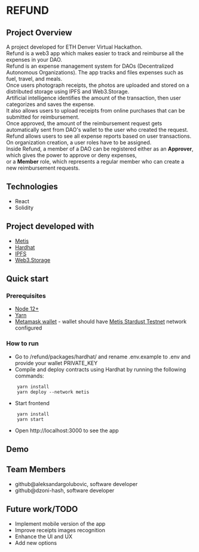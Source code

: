 # REFUND

## Project Overview
A project developed for ETH Denver Virtual Hackathon.  
Refund is a web3 app which makes easier to track and reimburse all the expenses in your DAO.  
Refund is an expense management system for DAOs (Decentralized Autonomous Organizations). The app tracks and files expenses such as fuel, travel, and meals.  
Once users photograph receipts, the photos are uploaded and stored on a distributed storage using IPFS and Web3.Storage.  
Artificial intelligence identifies the amount of the transaction, then user categorizes and saves the expense.  
It also allows users to upload receipts from online purchases that can be submitted for reimbursement.  
Once approved, the amount of the reimbursement request gets automatically sent from DAO's wallet to the user who created the request.  
Refund allows users to see all expense reports based on user transactions.  
On organization creation, a user roles have to be assigned.  
Inside Refund, a member of a DAO can be registered either as an **Approver**, which gives the power to approve or deny expenses,  
or a **Member** role, which represents a regular member who can create a new reimbursement requests.  


## Technologies
* React
* Solidity

## Project developed with
* [Metis](https://docs.metis.io/)
* [Hardhat](https://hardhat.org/)
* [IPFS](https://ipfs.io/)
* [Web3.Storage](https://web3.storage/)

## Quick start

### Prerequisites
* [Node 12+](https://nodejs.org/en/download/)
* [Yarn](https://classic.yarnpkg.com/en/docs/install/)
* [Metamask wallet](https://chrome.google.com/webstore/detail/metamask/nkbihfbeogaeaoehlefnkodbefgpgknn) - wallet should have [Metis Stardust Testnet](https://docs.metis.io/building-on-metis/connection-details) network configured

### How to run

- Go to /refund/packages/hardhat/ and rename .env.example to .env and provide your wallet PRIVATE_KEY
- Compile and deploy contracts using Hardhat by running the following commands:
```
    yarn install
    yarn deploy --network metis
```
- Start frontend
```
    yarn install
    yarn start
```
- Open http://localhost:3000 to see the app

## Demo

## Team Members
- github@aleksandargolubovic, software developer
- github@dzoni-hash, software developer

## Future work/TODO
* Implement mobile version of the app
* Improve receipts images recognition
* Enhance the UI and UX
* Add new options

